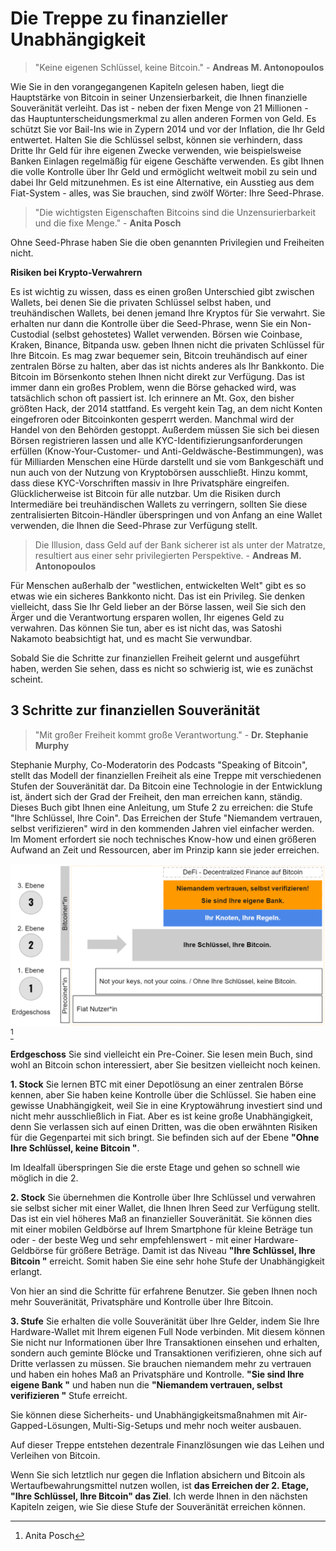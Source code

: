 # Die Treppe zu finanzieller Unabhängigkeit

> "Keine eigenen Schlüssel, keine Bitcoin." - **Andreas M. Antonopoulos**

Wie Sie in den vorangegangenen Kapiteln gelesen haben, liegt die Hauptstärke von Bitcoin in seiner Unzensierbarkeit, die Ihnen finanzielle Souveränität verleiht. Das ist - neben der fixen Menge von 21 Millionen - das Hauptunterscheidungsmerkmal zu allen anderen Formen von Geld. Es schützt Sie vor Bail-Ins wie in Zypern 2014 und vor der Inflation, die Ihr Geld entwertet. Halten Sie die Schlüssel selbst, können sie verhindern, dass Dritte Ihr Geld für ihre eigenen Zwecke verwenden, wie beispielsweise Banken Einlagen regelmäßig für eigene Geschäfte verwenden. Es gibt Ihnen die volle Kontrolle über Ihr Geld und ermöglicht weltweit mobil zu sein und dabei Ihr Geld mitzunehmen. Es ist eine Alternative, ein Ausstieg aus dem Fiat-System - alles, was Sie brauchen, sind zwölf Wörter: Ihre Seed-Phrase.

> "Die wichtigsten Eigenschaften Bitcoins sind die Unzensurierbarkeit und die fixe Menge." - **Anita Posch**

Ohne Seed-Phrase haben Sie die oben genannten Privilegien und Freiheiten nicht.

**Risiken bei Krypto-Verwahrern**

Es ist wichtig zu wissen, dass es einen großen Unterschied gibt zwischen Wallets, bei denen Sie die privaten Schlüssel selbst haben, und treuhändischen Wallets, bei denen jemand Ihre Kryptos für Sie verwahrt. Sie erhalten nur dann die Kontrolle über die Seed-Phrase, wenn Sie ein Non-Custodial (selbst gehostetes) Wallet verwenden. Börsen wie Coinbase, Kraken, Binance, Bitpanda usw. geben Ihnen nicht die privaten Schlüssel für Ihre Bitcoin. Es mag zwar bequemer sein, Bitcoin treuhändisch auf einer zentralen Börse zu halten, aber das ist nichts anderes als Ihr Bankkonto. Die Bitcoin im Börsenkonto stehen Ihnen nicht direkt zur Verfügung. Das ist immer dann ein großes Problem, wenn die Börse gehacked wird, was tatsächlich schon oft passiert ist. Ich erinnere an Mt. Gox, den bisher größten Hack, der 2014 stattfand. Es vergeht kein Tag, an dem nicht Konten eingefroren oder Bitcoinkonten gesperrt werden. Manchmal wird der Handel von den Behörden gestoppt. Außerdem müssen Sie sich bei diesen Börsen registrieren lassen und alle KYC-Identifizierungsanforderungen erfüllen (Know-Your-Customer- und Anti-Geldwäsche-Bestimmungen), was für Milliarden Menschen eine Hürde darstellt und sie vom Bankgeschäft und nun auch von der Nutzung von Kryptobörsen ausschließt. Hinzu kommt, dass diese KYC-Vorschriften massiv in Ihre Privatsphäre eingreifen. Glücklicherweise ist Bitcoin für alle nutzbar. Um die Risiken durch Intermediäre bei treuhändischen Wallets zu verringern, sollten Sie diese zentralisierten Bitcoin-Händler  überspringen und von Anfang an eine Wallet verwenden, die Ihnen die Seed-Phrase zur Verfügung stellt.

> Die Illusion, dass Geld auf der Bank sicherer ist als unter der Matratze, resultiert aus einer sehr privilegierten Perspektive. - **Andreas M. Antonopoulos**

Für Menschen außerhalb der "westlichen, entwickelten Welt" gibt es so etwas wie ein sicheres Bankkonto nicht. Das ist ein Privileg. Sie denken vielleicht, dass Sie Ihr Geld lieber an der Börse lassen, weil Sie sich den Ärger und die Verantwortung ersparen wollen, Ihr eigenes Geld zu verwahren. Das können Sie tun, aber es ist nicht das, was Satoshi Nakamoto beabsichtigt hat, und es macht Sie verwundbar.

Sobald Sie die Schritte zur finanziellen Freiheit gelernt und ausgeführt haben, werden Sie sehen, dass es nicht so schwierig ist, wie es zunächst scheint.

## 3 Schritte zur finanziellen Souveränität

>"Mit großer Freiheit kommt große Verantwortung." - **Dr. Stephanie Murphy**

Stephanie Murphy, Co-Moderatorin des Podcasts "Speaking of Bitcoin", stellt das Modell der finanziellen Freiheit als eine Treppe mit verschiedenen Stufen der Souveränität dar. Da Bitcoin eine Technologie in der Entwicklung ist, ändert sich der Grad der Freiheit, den man erreichen kann, ständig. Dieses Buch gibt Ihnen eine Anleitung, um Stufe 2 zu erreichen: die Stufe "Ihre Schlüssel, Ihre Coin". Das Erreichen der Stufe "Niemandem vertrauen, selbst verifizieren" wird in den kommenden Jahren viel einfacher werden. Im Moment erfordert sie noch technisches Know-how und einen größeren Aufwand an Zeit und Ressourcen, aber im Prinzip kann sie jeder erreichen.

![3 Schritte zur finanziellen Souveränität](assets/_staircase-sovereignty-3-steps.png) [^68]

**Erdgeschoss** Sie sind vielleicht ein Pre-Coiner. Sie lesen mein Buch, sind wohl an Bitcoin schon interessiert, aber Sie besitzen vielleicht noch keinen.

**1. Stock** Sie lernen BTC mit einer Depotlösung an einer zentralen Börse kennen, aber Sie haben keine Kontrolle über die Schlüssel. Sie haben eine gewisse Unabhängigkeit, weil Sie in eine Kryptowährung investiert sind und nicht mehr ausschließlich in Fiat. Aber es ist keine große Unabhängigkeit, denn Sie verlassen sich auf einen Dritten, was die oben erwähnten Risiken für die Gegenpartei mit sich bringt. Sie befinden sich auf der Ebene **"Ohne Ihre Schlüssel, keine Bitcoin "**.

Im Idealfall überspringen Sie die erste Etage und gehen so schnell wie möglich in die 2.

**2. Stock** Sie übernehmen die Kontrolle über Ihre Schlüssel und verwahren sie selbst sicher mit einer Wallet, die Ihnen Ihren Seed zur Verfügung stellt. Das ist ein viel höheres Maß an finanzieller Souveränität. Sie können dies mit einer mobilen Geldbörse auf Ihrem Smartphone für kleine Beträge tun oder - der beste Weg und sehr empfehlenswert - mit einer Hardware-Geldbörse für größere Beträge. Damit ist das Niveau **"Ihre Schlüssel, Ihre Bitcoin "** erreicht. Somit haben Sie eine sehr hohe Stufe der Unabhängigkeit erlangt.

Von hier an sind die Schritte für erfahrene Benutzer. Sie geben Ihnen noch mehr Souveränität, Privatsphäre und Kontrolle über Ihre Bitcoin.

**3. Stufe** Sie erhalten die volle Souveränität über Ihre Gelder, indem Sie Ihre Hardware-Wallet mit Ihrem eigenen Full Node verbinden. Mit diesem können Sie nicht nur Informationen über Ihre Transaktionen einsehen und erhalten, sondern auch geminte Blöcke und Transaktionen verifizieren, ohne sich auf Dritte verlassen zu müssen. Sie brauchen niemandem mehr zu vertrauen und haben ein hohes Maß an Privatsphäre und Kontrolle. **"Sie sind Ihre eigene Bank "** und haben nun die **"Niemandem vertrauen, selbst verifizieren "** Stufe erreicht.

Sie können diese Sicherheits- und Unabhängigkeitsmaßnahmen mit Air-Gapped-Lösungen, Multi-Sig-Setups und mehr noch weiter ausbauen.

Auf dieser Treppe entstehen dezentrale Finanzlösungen wie das Leihen und Verleihen von Bitcoin.

Wenn Sie sich letztlich nur gegen die Inflation absichern und Bitcoin als Wertaufbewahrungsmittel nutzen wollen, ist **das Erreichen der 2. Etage, "Ihre Schlüssel, Ihre Bitcoin" das Ziel**. Ich werde Ihnen in den nächsten Kapiteln zeigen, wie Sie diese Stufe der Souveränität erreichen können.

[^68]: Anita Posch

